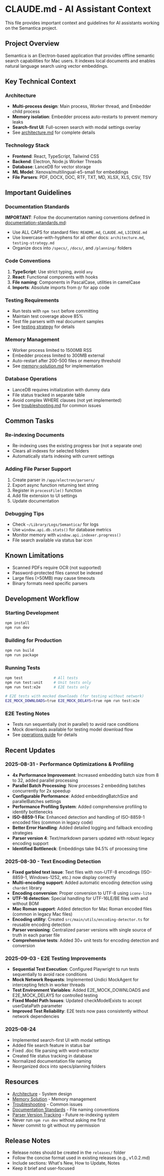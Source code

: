# CLAUDE.md - AI Assistant Context

This file provides important context and guidelines for AI assistants working on the Semantica project.

## Project Overview

Semantica is an Electron-based application that provides offline semantic search capabilities for Mac users. It indexes local documents and enables natural language search using vector embeddings.

## Key Technical Context

### Architecture
- **Multi-process design**: Main process, Worker thread, and Embedder child process
- **Memory isolation**: Embedder process auto-restarts to prevent memory leaks
- **Search-first UI**: Full-screen search with modal settings overlay
- See [architecture.md](./specs/architecture.md) for complete details

### Technology Stack
- **Frontend**: React, TypeScript, Tailwind CSS
- **Backend**: Electron, Node.js Worker Threads
- **Database**: LanceDB for vector storage
- **ML Model**: Xenova/multilingual-e5-small for embeddings
- **File Parsers**: PDF, DOCX, DOC, RTF, TXT, MD, XLSX, XLS, CSV, TSV

## Important Guidelines

### Documentation Standards
**IMPORTANT**: Follow the documentation naming conventions defined in [documentation-standards.md](./specs/documentation-standards.md):
- Use ALL CAPS for standard files: `README.md`, `CLAUDE.md`, `LICENSE.md`
- Use lowercase-with-hyphens for all other docs: `architecture.md`, `testing-strategy.md`
- Organize docs into `/specs/`, `/docs/`, and `/planning/` folders

### Code Conventions
1. **TypeScript**: Use strict typing, avoid `any`
2. **React**: Functional components with hooks
3. **File naming**: Components in PascalCase, utilities in camelCase
4. **Imports**: Absolute imports from `@/` for app code

### Testing Requirements
- Run tests with `npm test` before committing
- Maintain test coverage above 85%
- Test file parsers with real document samples
- See [testing strategy](./planning/testing-strategy.md) for details

### Memory Management
- Worker process limited to 1500MB RSS
- Embedder process limited to 300MB external
- Auto-restart after 200-500 files or memory threshold
- See [memory-solution.md](./specs/memory-solution.md) for implementation

### Database Operations
- LanceDB requires initialization with dummy data
- File status tracked in separate table
- Avoid complex WHERE clauses (not yet implemented)
- See [troubleshooting.md](./specs/troubleshooting.md) for common issues

## Common Tasks

### Re-indexing Documents
- Re-indexing uses the existing progress bar (not a separate one)
- Clears all indexes for selected folders
- Automatically starts indexing with current settings

### Adding File Parser Support
1. Create parser in `/app/electron/parsers/`
2. Export async function returning text string
3. Register in `processFile()` function
4. Add file extension to UI settings
5. Update documentation

### Debugging Tips
- Check `~/Library/Logs/Semantica/` for logs
- Use `window.api.db.stats()` for database metrics
- Monitor memory with `window.api.indexer.progress()`
- File search available via status bar icon

## Known Limitations
- Scanned PDFs require OCR (not supported)
- Password-protected files cannot be indexed
- Large files (>50MB) may cause timeouts
- Binary formats need specific parsers

## Development Workflow

### Starting Development
```bash
npm install
npm run dev
```

### Building for Production
```bash
npm run build
npm run package
```

### Running Tests
```bash
npm test              # All tests
npm run test:unit     # Unit tests only
npm run test:e2e      # E2E tests only

# E2E tests with mocked downloads (for testing without network)
E2E_MOCK_DOWNLOADS=true E2E_MOCK_DELAYS=true npm run test:e2e
```

### E2E Testing Notes
- Tests run sequentially (not in parallel) to avoid race conditions
- Mock downloads available for testing model download flow
- See [operations guide](./specs/04-operations.md#e2e-testing-configuration) for details

## Recent Updates

### 2025-08-31 - Performance Optimizations & Profiling
- **4x Performance Improvement**: Increased embedding batch size from 8 to 32, added parallel processing
- **Parallel Batch Processing**: Now processes 2 embedding batches concurrently for 2x speedup
- **Configurable Performance**: Added embeddingBatchSize and parallelBatches settings
- **Performance Profiling System**: Added comprehensive profiling to identify bottlenecks
- **ISO-8859-1 Fix**: Enhanced detection and handling of ISO-8859-1 encoded files (common in legacy code)
- **Better Error Handling**: Added detailed logging and fallback encoding strategies
- **Parser version 4**: Text/markdown parsers updated with robust legacy encoding support
- **Identified Bottleneck**: Embeddings take 94.5% of processing time

### 2025-08-30 - Text Encoding Detection
- **Fixed garbled text issue**: Text files with non-UTF-8 encodings (ISO-8859-1, Windows-1252, etc.) now display correctly
- **Multi-encoding support**: Added automatic encoding detection using `chardet` library
- **Encoding conversion**: Proper conversion to UTF-8 using `iconv-lite`
- **UTF-16 detection**: Special handling for UTF-16LE/BE files with and without BOM
- **Mac Roman support**: Added detection for Mac Roman encoded files (common in legacy Mac files)
- **Encoding utility**: Created `src/main/utils/encoding-detector.ts` for reusable encoding detection
- **Parser versioning**: Centralized parser versions with single source of truth in each parser file
- **Comprehensive tests**: Added 30+ unit tests for encoding detection and conversion

### 2025-09-03 - E2E Testing Improvements
- **Sequential Test Execution**: Configured Playwright to run tests sequentially to avoid race conditions
- **Mock Network Requests**: Implemented Undici MockAgent for intercepting fetch in worker threads
- **Test Environment Variables**: Added E2E_MOCK_DOWNLOADS and E2E_MOCK_DELAYS for controlled testing
- **Fixed Model Path Issues**: Updated checkModelExists to accept userDataPath parameter
- **Improved Test Reliability**: E2E tests now pass consistently without network dependencies

### 2025-08-24
- Implemented search-first UI with modal settings
- Added file search feature in status bar
- Fixed .doc file parsing with word-extractor
- Created file status tracking in database
- Normalized documentation file naming
- Reorganized docs into specs/planning folders

## Resources
- [Architecture](./specs/architecture.md) - System design
- [Memory Solution](./specs/memory-solution.md) - Memory management
- [Troubleshooting](./specs/troubleshooting.md) - Common issues
- [Documentation Standards](./specs/documentation-standards.md) - File naming conventions
- [Parser Version Tracking](./planning/parser-version-tracking.md) - Future re-indexing system
- Never run `npm run dev` without asking me first
- Never commit to git without my permission

## Release Notes
- Release notes should be created in the `releases/` folder
- Follow the concise format used in existing releases (e.g., v1.0.2.md)
- Include sections: What's New, How to Update, Notes
- Keep it brief and user-focused